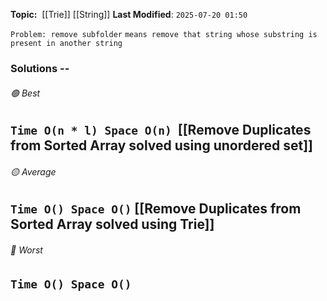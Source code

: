 **Topic:**  [[Trie]] [[String]]
**Last Modified**:  `2025-07-20 01:50`

`Problem: remove subfolder`
`means remove that string whose substring is present in another string`

### Solutions -- 

###### 🟢 Best
 `Time O(n * l) Space O(n)`  [[Remove Duplicates from Sorted Array solved using unordered set]]
----------------------------------------------------------------------------------------------
###### 🟡 Average
 `Time O() Space O()` [[Remove Duplicates from Sorted Array solved using Trie]]
----------------------------------------------------------------------------------------------
###### 🔴 Worst
 `Time O() Space O()` 
----------------------------------------------------------------------------------------------
